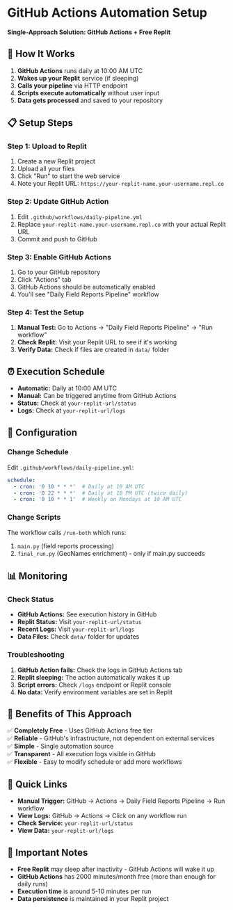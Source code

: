 # GitHub Actions Automation Setup

**Single-Approach Solution: GitHub Actions + Free Replit**

## 🚀 How It Works

1. **GitHub Actions** runs daily at 10:00 AM UTC
2. **Wakes up your Replit** service (if sleeping)
3. **Calls your pipeline** via HTTP endpoint
4. **Scripts execute automatically** without user input
5. **Data gets processed** and saved to your repository

## 📋 Setup Steps

### Step 1: Upload to Replit
1. Create a new Replit project
2. Upload all your files
3. Click "Run" to start the web service
4. Note your Replit URL: `https://your-replit-name.your-username.repl.co`

### Step 2: Update GitHub Action
1. Edit `.github/workflows/daily-pipeline.yml`
2. Replace `your-replit-name.your-username.repl.co` with your actual Replit URL
3. Commit and push to GitHub

### Step 3: Enable GitHub Actions
1. Go to your GitHub repository
2. Click "Actions" tab
3. GitHub Actions should be automatically enabled
4. You'll see "Daily Field Reports Pipeline" workflow

### Step 4: Test the Setup
1. **Manual Test:** Go to Actions → "Daily Field Reports Pipeline" → "Run workflow"
2. **Check Replit:** Visit your Replit URL to see if it's working
3. **Verify Data:** Check if files are created in `data/` folder

## ⏰ Execution Schedule

- **Automatic:** Daily at 10:00 AM UTC
- **Manual:** Can be triggered anytime from GitHub Actions
- **Status:** Check at `your-replit-url/status`
- **Logs:** Check at `your-replit-url/logs`

## 🔧 Configuration

### Change Schedule
Edit `.github/workflows/daily-pipeline.yml`:
```yaml
schedule:
  - cron: '0 10 * * *'  # Daily at 10 AM UTC
  - cron: '0 22 * * *'  # Daily at 10 PM UTC (twice daily)
  - cron: '0 10 * * 1'  # Weekly on Mondays at 10 AM UTC
```

### Change Scripts
The workflow calls `/run-both` which runs:
1. `main.py` (field reports processing)
2. `final_run.py` (GeoNames enrichment) - only if main.py succeeds

## 📊 Monitoring

### Check Status
- **GitHub Actions:** See execution history in GitHub
- **Replit Status:** Visit `your-replit-url/status`
- **Recent Logs:** Visit `your-replit-url/logs`
- **Data Files:** Check `data/` folder for updates

### Troubleshooting
1. **GitHub Action fails:** Check the logs in GitHub Actions tab
2. **Replit sleeping:** The action automatically wakes it up
3. **Script errors:** Check `/logs` endpoint or Replit console
4. **No data:** Verify environment variables are set in Replit

## 🎯 Benefits of This Approach

✅ **Completely Free** - Uses GitHub Actions free tier  
✅ **Reliable** - GitHub's infrastructure, not dependent on external services  
✅ **Simple** - Single automation source  
✅ **Transparent** - All execution logs visible in GitHub  
✅ **Flexible** - Easy to modify schedule or add more workflows  

## 🔗 Quick Links

- **Manual Trigger:** GitHub → Actions → Daily Field Reports Pipeline → Run workflow
- **View Logs:** GitHub → Actions → Click on any workflow run
- **Check Service:** `your-replit-url/status`
- **View Data:** `your-replit-url/logs`

## 🚨 Important Notes

- **Free Replit** may sleep after inactivity - GitHub Actions will wake it up
- **GitHub Actions** has 2000 minutes/month free (more than enough for daily runs)
- **Execution time** is around 5-10 minutes per run
- **Data persistence** is maintained in your Replit project
